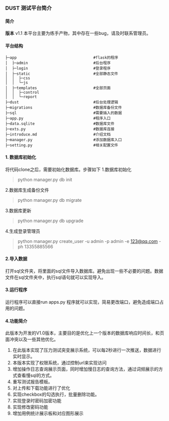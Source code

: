 ### DUST 测试平台简介

#### 简介

**版本** v1.1
本平台主要为练手产物，其中存在一些bug，请及时联系管理员。

#### 平台结构
```text
├─app                                  #flask的程序
│  ├─admin                             #后台程序
│  ├─login                             #登录程序
│  ├─static                            #全部静态文件
│  │  ├─css                     
│  │  └─js
│  ├─templates                         #全部页面
│  │  ├─control
│  │  └─report
├─dust                                 #后台处理逻辑
├─migrations                           #数据库备份文件
├─sql                                  #需要插入的数据
├─app.py                               #程序入口
├─data.sqlite                          #数据库文件
├─exts.py                              #数据库连接
├─introduce.md                         #介绍文档
├─manager.py                           #添加数据库入口
├─setting.py                           #相关配置文件
```

#### 1. 数据库初始化
将代码clone之后，需要初始化数据库。步骤如下
1.数据库初始化
>python manager.py db init

2.数据库生成备份文件
>python manager.py db migrate

3.数据库更新
>python manager.py db upgrade

4.生成登录管理员
>python manager.py create_user -u admin -p admin -e 123@qq.com -ph 13355885566

#### 2.导入数据
打开sql文件夹，将里面的sql文件导入数据库。避免出现一些不必要的问题。数据文件在sql文件夹中，执行sql语句就可以实现导入。

#### 3.运行程序
运行程序可以直接run apps.py 程序就可以实现，简易更改端口，避免造成端口占用的问题。

#### 4.功能简介
此版本为开发的V1.0版本，主要目的是优化上一个版本的数据库响应时间长，和页面冲突以及一些其他优化。
1. 在此版本实现了压力测试突变展示系统，可以每2秒进行一次推送，数据进行实时显示。
2. 本版本实现了权限系统，通过控制url来实现访问
3. 增加操作日志查询展示页面，同时增加慢日志的查询方法，通过词频展示的方式查看慢sql的方式。
4. 重写测试报告模板。
5. 对上传和下载功能进行了优化
6. 实现checkbox的勾选执行，批量删除功能。
7. 实现登录时密码加密功能
8. 实现修改密码功能
9. 增加用例统计展示板和对应图形展示
